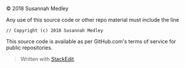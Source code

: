 ﻿
© 2018 Susannah Medley

Any use of this source code or other repo material must include the line 

    // Copyright (c) 2018 Susannah Medley

This source code is available as per GitHub.com's terms of service for public repositories.

> Written with [StackEdit](https://stackedit.io/).

